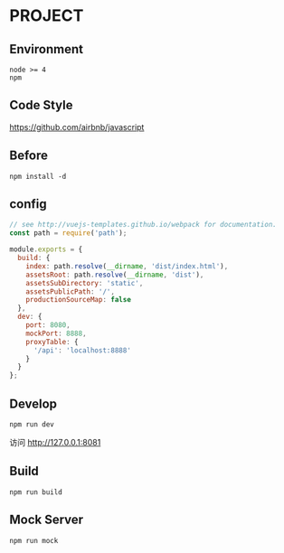 # PROJECT

## Environment

```
node >= 4
npm
```

## Code Style

https://github.com/airbnb/javascript

## Before
```
npm install -d
```

## config

```javascript
// see http://vuejs-templates.github.io/webpack for documentation.
const path = require('path');

module.exports = {
  build: {
    index: path.resolve(__dirname, 'dist/index.html'),
    assetsRoot: path.resolve(__dirname, 'dist'),
    assetsSubDirectory: 'static',
    assetsPublicPath: '/',
    productionSourceMap: false
  },
  dev: {
    port: 8080,
    mockPort: 8888,
    proxyTable: {
      '/api': 'localhost:8888'
    }
  }
};
```

## Develop

```
npm run dev
```

访问 http://127.0.0.1:8081

## Build

```
npm run build
```

## Mock Server

```
npm run mock
```
